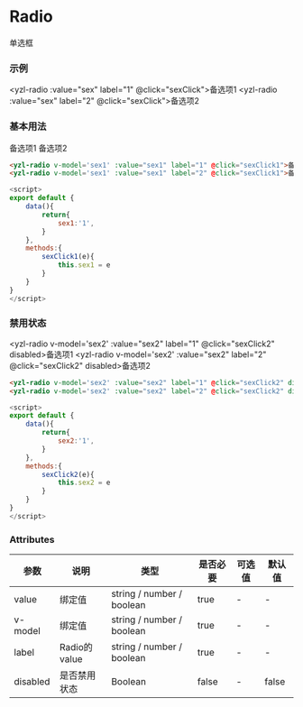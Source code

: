 # Radio 
单选框

### 示例
<script>
export default {
    data(){
        return{
            sex:'1',
        }
    },
    methods:{
        sexClick(e){
            this.sex = e
        }
    }
}
</script>
<yzl-radio :value="sex" label="1" @click="sexClick">备选项1</yzl-radio>
<yzl-radio :value="sex" label="2" @click="sexClick">备选项2</yzl-radio>

### 基本用法
</script>
<yzl-radio value="1" label="1">备选项1</yzl-radio>
<yzl-radio value="1" label="2">备选项2</yzl-radio>


```html
<yzl-radio v-model='sex1' :value="sex1" label="1" @click="sexClick1">备选项1</yzl-radio>
<yzl-radio v-model='sex1' :value="sex1" label="2" @click="sexClick1">备选项2</yzl-radio>
```
```js
<script>
export default {
    data(){
        return{
            sex1:'1',
        }
    },
    methods:{
        sexClick1(e){
            this.sex1 = e
        }
    }
}
</script>
```

### 禁用状态
<script>
export default {
    data(){
        return{
            sex2:'1',
        }
    },
    methods:{
        sexClick2(e){
            this.sex2 = e
        }
    }
}
</script>
<yzl-radio v-model='sex2' :value="sex2" label="1" @click="sexClick2" disabled>备选项1</yzl-radio>
<yzl-radio v-model='sex2' :value="sex2" label="2" @click="sexClick2" disabled>备选项2</yzl-radio>

```html
<yzl-radio v-model='sex2' :value="sex2" label="1" @click="sexClick2" disabled>备选项1</yzl-radio>
<yzl-radio v-model='sex2' :value="sex2" label="2" @click="sexClick2" disabled>备选项2</yzl-radio>
```
```js
<script>
export default {
    data(){
        return{
            sex2:'1',
        }
    },
    methods:{
        sexClick2(e){
            this.sex2 = e
        }
    }
}
</script>
```





### Attributes
| 参数 | 说明 |类型 | 是否必要 | 可选值 | 默认值 |
| --- | --- | --- |   ---   |  ---  |  ---  |
| value | 绑定值 |string / number / boolean | true | - | - |
| v-model | 绑定值 |string / number / boolean | true | - | - |
| label | Radio的value |string / number / boolean | true | - | - |
| disabled | 是否禁用状态 |Boolean | false | - | false |